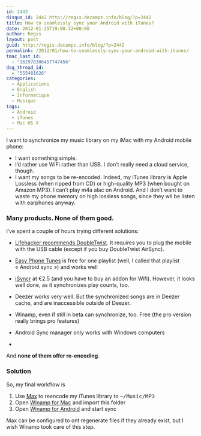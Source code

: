 ```yaml
---
id: 2442
disqus_id: 2442 http://regis.decamps.info/blog/?p=2442
title: How to seamlessly sync your Android with iTunes?
date: 2012-01-25T19:08:32+00:00
author: Régis
layout: post
guid: http://regis.decamps.info/blog/?p=2442
permalink: /2012/01/how-to-seamlessly-sync-your-android-with-itunes/
tmac_last_id:
  - "162978306457747456"
dsq_thread_id:
  - "555481626"
categories:
  - Applications
  - English
  - Informatique
  - Musique
tags:
  - Android
  - iTunes
  - Mac OS X
---
```

I want to synchronize my music library on my iMac with my Android mobile phone:

  * I want something simple.
  * I’d rather use WiFi rather than USB. I don’t really need a cloud service, though.
  * I want my songs to be re-encoded. Indeed, my iTunes library is Apple Lossless (when ripped from CD) or high-quality MP3 (when bought on Amazon MP3). I can’t play m4a alac on Android. And I don’t want to waste my phone memory on high lossless songs, since they wil be listen with earphones anyway.

<!--more-->

### Many products. None of them good.

I’ve spent a couple of hours trying different solutions:

  * [Lifehacker recommends DoubleTwist](http://lifehacker.com/5801473/how-to-sync-android-with-your-mac-as-seamlessly-as-an-iphone). It requires you to plug the mobile with the USB cable (except if you buy DoubleTwist AirSync).
  * [Easy Phone Tunes](https://market.android.com/details?id=com.easyphonetunes.android.app&feature=search_result) is free for one playlist (well, I called that playlist « Android sync ») and works well
  * [iSyncr](https://market.android.com/details?id=com.jrtstudio.iSyncr4Mac) at €2.5 (and you have to buy an addon for Wifi). However, it looks well done, as it synchronizes play counts, too.
  * Deezer works very well. But the synchronized songs are in Deezer cache, and are inaccessible outside of Deezer. 
  * Winamp, even if still in beta can synchronize, too. Free (the pro version really brings pro features)
  * Android Sync manager
only works with Windows computers 

  * 

And **none of them offer re-encoding**.

### Solution

So, my final workflow is

  1. Use [Max](http://sbooth.org/Max/) to reencode my iTunes library to <tt>~/Music/MP3</tt>
  2. Open [Winamp for Mac](http://www.winamp.com/mac) and import this folder
  3. Open [Winamp for Android](https://market.android.com/details?id=com.nullsoft.winamp) and start sync

Max can be configured to ont regenerate files if they already exist, but I wish Winamp took care of this step.
